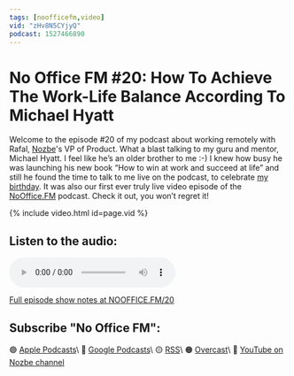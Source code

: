 ```yaml
---
tags: [noofficefm,video]
vid: "zHv8N5CYjyQ"
podcast: 1527466890
---
```


# No Office FM #20: How To Achieve The Work-Life Balance According To Michael Hyatt

Welcome to the episode #20 of my podcast about working remotely with Rafal, [Nozbe][n]'s VP of Product. What a blast talking to my guru and mentor, Michael Hyatt. I feel like he’s an older brother to me :-) I knew how busy he was launching his new book “How to win at work and succeed at life” and still he found the time to talk to me live on the podcast, to celebrate [my birthday](/forty2). It was also our first ever truly live video episode of the [NoOffice.FM](/noofficefm) podcast. Check it out, you won’t regret it!

{% include video.html id=page.vid %}

<!--More-->

## Listen to the audio:

<audio controls>
<source src="https://media.transistor.fm/23ad6912/fa302358.mp3" type="audio/mpeg">
</audio>



[Full episode show notes at NOOFFICE.FM/20](https://nooffice.fm/20)

## Subscribe "No Office FM":

🟣 [Apple Podcasts](https://podcasts.apple.com/podcast/no-office/id1527466890)\\
🔵 [Google Podcasts](https://podcasts.google.com/feed/aHR0cHM6Ly9mZWVkcy50cmFuc2lzdG9yLmZtL25vb2ZmaWNl)\\
🟡 [RSS](https://nozbe.com/nooffice.rss)\\
🟠 [Overcast](https://overcast.fm/itunes1527466890/no-office)\\
🔴 [YouTube on Nozbe channel](https://youtube.com/NozbeCom)

<!--podcast: 1527466890-->

[n]: https://michael.gratis/nozbe
[np]: https://michael.gratis/nozbepersonal